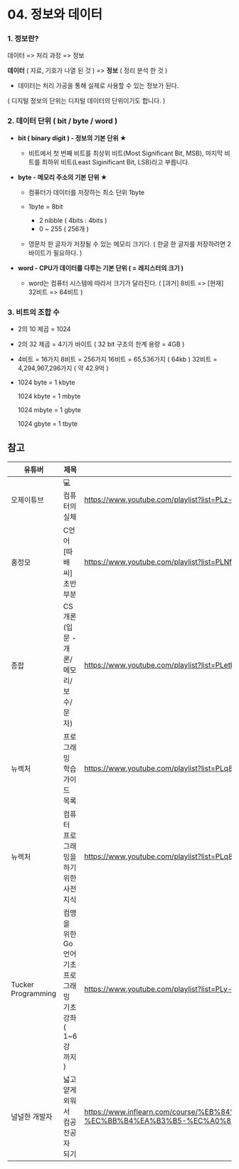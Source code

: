 # 04. 정보와 데이터

### 1. 정보란?

데이터 => 처리 과정 => 정보

**데이터** ( 자료, 기호가 나열 된 것 )  =>  **정보** ( 정리 분석 한 것 )

* 데이터는 처리 가공을 통해 실제로 사용할 수 있는 정보가 된다.

( 디지털 정보의 단위는 디지털 데이터의 단위이기도 합니다. )





### 2. 데이터 단위 ( bit / byte / word )

* **bit ( binary digit ) - 정보의 기본 단위 ★**
  * 비트에서 첫 번째 비트를 최상위 비트(Most Significant Bit, MSB), 
                                                              마지막 비트를 최하위 비트(Least Siginificant Bit, LSB)라고 부릅니다.
* **byte - 메모리 주소의 기본 단위 ★**
  * 컴퓨터가 데이터를 저장하는 최소 단위 1byte
  * 1byte = 8bit
    * 2 nibble ( 4bits : 4bits )
    * 0 ~ 255 ( 256개 )

  * 영문자 한 글자가 저장될 수 있는 메모리 크기다.
    ( 한글 한 글자를 저장하려면 2바이트가 필요하다. )
  
* **word - CPU가 데이터를 다루는 기본 단위 ( = 레지스터의 크기 )**
  * word는 컴퓨터 시스템에 따라서 크기가 달라진다. 
    ( [과거] 8비트 => [현재] 32비트 => 64비트 )





### 3. 비트의 조합 수 

* 2의 10 제곱 = 1024

* 2의 32 제곱 = 4기가 바이트
  ( 32 bit 구조의 한계 용량 = 4GB )

* 4비트 = 16가지
  8비트 = 256가지
  16비트 = 65,536가지 ( 64kb )
  32비트 = 4,294,967,296가지 ( 약 42.9억 )
  
* 1024 byte    = 1 kbyte

  1024 kbyte  = 1 mbyte

  1024 mbyte = 1 gbyte

  1024 gbyte   = 1 tbyte







## 참고

| 유튜버             | 제목                                                         | 주소                                                         |
| ------------------ | ------------------------------------------------------------ | ------------------------------------------------------------ |
| 오제이튜브         | 💻 컴퓨터의 실체                                              | https://www.youtube.com/playlist?list=PLz--ENLG_8TNmXT0BY43eSLlFCcQDDqyA |
| 홍정모             | C언어[따배씨] 초반 부분                                      | https://www.youtube.com/playlist?list=PLNfg4W25Tapyl6ahul_8VS_8Tx3_egcTI |
| 종합               | CS개론(입문 - 개론/메모리/보수/문자)                         | https://www.youtube.com/playlist?list=PLetkvXWioaD3eBJZrgBayT-SfUdV9SroK |
| 뉴렉처             | 프로그래밍 학습 가이드 목록                                  | https://www.youtube.com/playlist?list=PLq8wAnVUcTFVWq7BUX9kz1mdoeQKEcL9Q |
| 뉴렉처             | 컴퓨터 프로그래밍을 하기 위한 사전지식                       | https://www.youtube.com/playlist?list=PLq8wAnVUcTFXna0fCAsElIj2qayRqvGjk |
| Tucker Programming | 컴맹을 위한 Go 언어 기초 프로그래밍 기초 강좌 ( 1~6강 까지 ) | https://www.youtube.com/playlist?list=PLy-g2fnSzUTAaDcLW7hpq0e8Jlt7Zfgd6 |
| 널널한 개발자      | 넓고 얕게 외워서 컴공 전공자 되기                            | https://www.inflearn.com/course/%EB%84%93%EA%B3%A0%EC%96%95%EA%B2%8C-%EC%BB%B4%EA%B3%B5-%EC%A0%84%EA%B3%B5%EC%9E%90/dashboard |
